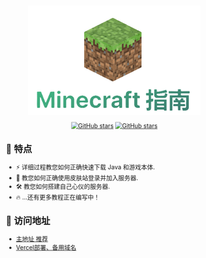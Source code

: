 <p align="center">
<a href="https://mcdocs.iyuan.ltd/" target="_blank" rel="noreferrer noopener">
  <img src="https://raw.githubusercontent.com/iYuanLtd/mc-docs/main/docs/public/assets/img/github.png" alt="Minecraft Guide" width="400">
</a>
</p>

<p align="center">
<a href="https://github.com/iYuanLtd/mc-docs"><img alt="GitHub stars" src="https://img.shields.io/github/stars/iYuanLtd/mc-docs?style=social"></a>
<a href="https://creativecommons.org/licenses/by-nc-nd/4.0/" target="_blank"><img alt="GitHub stars" src="https://img.shields.io/static/v1?label=LICENSE&message=CC-BY-NC-ND-4.0&color=blue"></a>
</p>


## 🚀 特点

- ⚡️ 详细过程教您如何正确快速下载 Java 和游戏本体.
- 🖖 教您如何正确使用皮肤站登录并加入服务器.
- 🛠️ 教您如何搭建自己心仪的服务器.
- 🔥 ...还有更多教程正在编写中！

## 🥳 访问地址

- [主地址 推荐](https://mcdocs.iyuan.ltd/)
- [Vercel部署、备用域名](https://mc-docs.vercel.app/)
